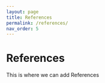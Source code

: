 ```yaml
---
layout: page
title: References
permalink: /references/
nav_order: 5
---
```


# References

This is where we can add References